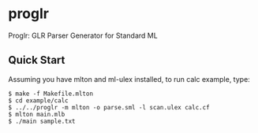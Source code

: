# proglr

Proglr: GLR Parser Generator for Standard ML

## Quick Start

Assuming you have mlton and ml-ulex installed, to run calc example, type:

```
$ make -f Makefile.mlton
$ cd example/calc
$ ../../proglr -m mlton -o parse.sml -l scan.ulex calc.cf
$ mlton main.mlb
$ ./main sample.txt
```
